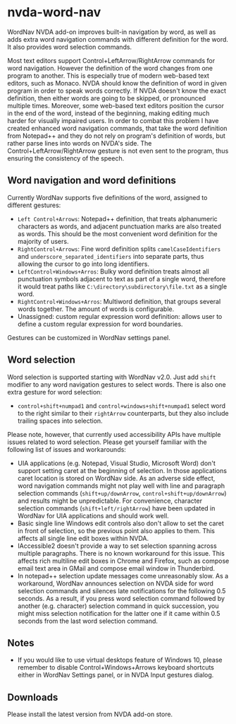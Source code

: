 # nvda-word-nav
WordNav NVDA add-on improves built-in navigation  by word, as well as adds extra word navigation commands with different definition for the word. It also provides word selection commands.

Most text editors support Control+LeftArrow/RightArrow commands for word navigation. However the definition of the word changes from one program to another. This is especially true of modern web-based text editors, such as Monaco. NVDA should know the definition of word in given program in order to speak words correctly. If NVDA doesn't know the exact definition, then either words are going to be skipped, or pronounced multiple times. Moreover, some web-based text editors position the cursor in the end of the word, instead of the beginning, making editing much harder for visually impaired users. In order to combat this problem I have created enhanced word navigation commands, that take the word definition from Notepad++ and they do not rely on program's definition of words, but rather parse lines into words on NVDA's side. The Control+LeftArrow/RightArrow gesture is not even sent to the program, thus ensuring the consistency of the speech.
## Word navigation and word definitions
Currently WordNav supports five definitions of the word, assigned to different gestures:

- `Left Control+Arrows`: Notepad++ definition, that treats alphanumeric characters as words, and adjacent punctuation marks are also treated as words. This should be the most convenient word definition for the majority of users.
- `RightControl+Arrows`: Fine word definition splits `camelCaseIdentifiers` and `underscore_separated_identifiers` into separate parts, thus allowing the cursor to go into long identifiers.
- `LeftControl+Windows+Arros`: Bulky word definition treats almost all punctuation symbols adjacent to text as part of a single word, therefore it would treat paths like `C:\directory\subdirectory\file.txt` as a single word.
- `RightControl+Windows+Arros`: Multiword definition, that groups several words together. The amount of words is configurable.
- Unassigned: custom regular expression word definition: allows user to define a custom regular expression for word boundaries.

Gestures can be customized in WordNav settings panel.

## Word selection

Word selection is supported starting with WordNav v2.0. Just add `shift` modifier to any word navigation gestures to select words. There is also one extra gesture for word selection:

* `control+shift+numpad1` and `control+windows+shift+numpad1` select word to the right similar to their `rightArrow` counterparts, but they also include trailing spaces into selection.

Please note, however, that currently used accessibility APIs have multiple issues related to word selection. Please get yourself familiar with the following list of issues and workarounds:

* UIA applications (e.g. Notepad, Visual Studio, Microsoft Word) don't support setting caret at the beginning of selection. In those  applications caret location is stored on WordNav side. As an adverse side effect, word navigation commands might not play well with line and paragraph selection commands (`shift+up/downArrow`, `control+shift+up/downArrow`) and results might be unpredictable. For convenience, character selection commands (`shift+left/rightArrow`) have been updated in WordNav for UIA applications and should work well.
* Basic single line Windows edit controls also don't allow to set the caret in front of selection, so the previous point also applies to them. This affects all single line edit boxes within NVDA.
* IAccessible2 doesn't provide a way to set selection spanning across multiple paragraphs. There is no known workaround for this issue. This affects rich multiline edit boxes in Chrome and Firefox, such as compose email text area in GMail and compose email window in Thunderbird.
* In notepad++ selection update messages come unreasonably slow. As a workaround, WordNav announces selection on NVDA side for word selection commands and silences late notifications for the following 0.5 seconds. As a result, if you press word selection command followed by another (e.g. character) selection command in quick succession, you might miss selection notification for the latter one if it came within 0.5 seconds from the last word selection command.

## Notes

- If you would like to use virtual desktops feature of Windows 10, please remember to disable Control+Windows+Arrows keyboard shortcuts either in WordNav Settings panel, or in NVDA Input gestures dialog.

##  Downloads

Please install the latest version from NVDA add-on store.